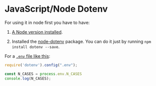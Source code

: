 # JavaScript/Node Dotenv

For using it in node first you have to have:

1. [A Node version installed](https://nodejs.org/en/).

2. Installed the [node-dotenv](https://www.npmjs.com/package/dotenv) package.  You can do it just by running `npm install dotenv --save`.

For a [`.env` file like this](../.env):

```js
require('dotenv').config(".env");

const N_CASES = process.env.N_CASES
console.log(N_CASES);
```
